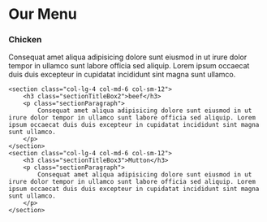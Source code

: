 <!DOCTYPE html>
<html>
<head>
	<title>Assignment solution for module 2</title>
	<link rel="stylesheet" href="css/styles.css">
</head>
<body>
	<h1>Our Menu</h1>
	<div class="row"></div>
	<section class="col-lg-4 col-md-6 col-sm-12">
		<h3 class="sectionTitleBox1" background-color: #A52A2A;>Chicken</h3>
		<p class="sectionParagraph">
			Consequat amet aliqua adipisicing dolore sunt eiusmod in ut irure dolor tempor in ullamco sunt labore officia sed aliquip. Lorem ipsum occaecat duis duis excepteur in cupidatat incididunt sint magna sunt ullamco.
		</p>
	</section>

	<section class="col-lg-4 col-md-6 col-sm-12">
		<h3 class="sectionTitleBox2">beef</h3>
		<p class="sectionParagraph">
			Consequat amet aliqua adipisicing dolore sunt eiusmod in ut irure dolor tempor in ullamco sunt labore officia sed aliquip. Lorem ipsum occaecat duis duis excepteur in cupidatat incididunt sint magna sunt ullamco.
		</p>
	</section>
	<section class="col-lg-4 col-md-6 col-sm-12">
		<h3 class="sectionTitleBox3">Mutton</h3>
		<p class="sectionParagraph">
			Consequat amet aliqua adipisicing dolore sunt eiusmod in ut irure dolor tempor in ullamco sunt labore officia sed aliquip. Lorem ipsum occaecat duis duis excepteur in cupidatat incididunt sint magna sunt ullamco.
		</p>
	</section>

</body>
</html>